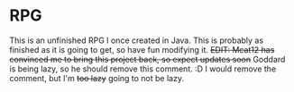 RPG
===
This is an unfinished RPG I once created in Java.
This is probably as finished as it is going to get, so have fun modifying it.
<del>EDIT: Mcat12 has convinced me to bring this project back, so expect updates soon</del>
Goddard is being lazy, so he should remove this comment. :D
I would remove the comment, but I'm <del>too lazy</del> going to not be lazy.
